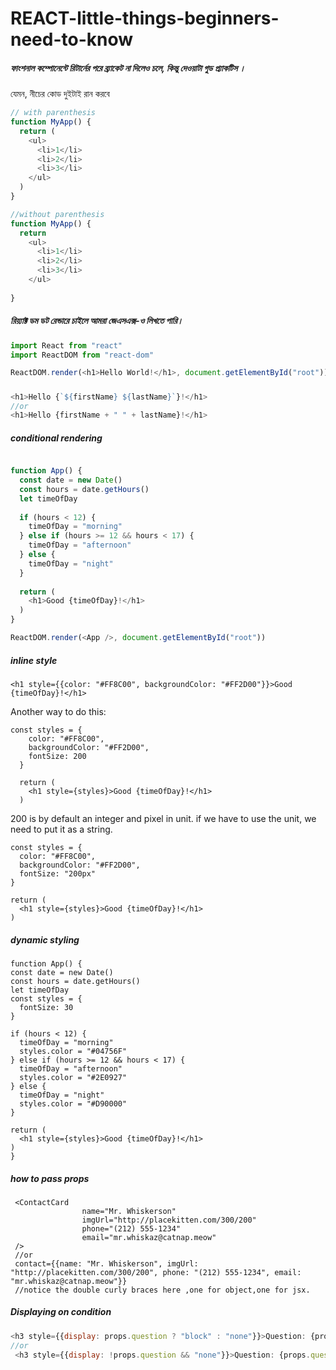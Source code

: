 # REACT-little-things-beginners-need-to-know


##### ফাংশনাল কম্পোনেন্টে রিটার্নের পরে ব্র্যাকেট না দিলেও চলে, কিন্তু দেওয়াটা গুড প্র্যাকটিস ।
যেমন, নীচের কোড দুইটাই রান করবে
```javascript
// with parenthesis
function MyApp() {
  return (
    <ul>
      <li>1</li>
      <li>2</li>
      <li>3</li>
    </ul>
  )
}

//without parenthesis
function MyApp() {
  return 
    <ul>
      <li>1</li>
      <li>2</li>
      <li>3</li>
    </ul>
  
}
```
##### রিয়্যাক্ট ডম ডট রেন্ডারে চাইলে আমরা জেএসএক্স-ও লিখতে পারি। 
```javascript
import React from "react"
import ReactDOM from "react-dom"

ReactDOM.render(<h1>Hello World!</h1>, document.getElementById("root"))
```
##### 

```javascript
<h1>Hello {`${firstName} ${lastName}`}!</h1>
//or
<h1>Hello {firstName + " " + lastName}!</h1>
```

##### conditional rendering
```javascript

function App() {
  const date = new Date()
  const hours = date.getHours()
  let timeOfDay
  
  if (hours < 12) {
    timeOfDay = "morning"
  } else if (hours >= 12 && hours < 17) {
    timeOfDay = "afternoon"
  } else {
    timeOfDay = "night"
  }
  
  return (
    <h1>Good {timeOfDay}!</h1>
  )
}

ReactDOM.render(<App />, document.getElementById("root"))
```
##### inline style
```
<h1 style={{color: "#FF8C00", backgroundColor: "#FF2D00"}}>Good {timeOfDay}!</h1>
```
Another way to do this:
```
const styles = {
    color: "#FF8C00", 
    backgroundColor: "#FF2D00",
    fontSize: 200
  }
  
  return (
    <h1 style={styles}>Good {timeOfDay}!</h1>
  )
  ```
  200 is by default an integer and pixel in unit. if we have to use the unit, we need to put it as a string.
  ```
  const styles = {
    color: "#FF8C00", 
    backgroundColor: "#FF2D00",
    fontSize: "200px"
  }
  
  return (
    <h1 style={styles}>Good {timeOfDay}!</h1>
  )
  ```
  ##### dynamic styling
  ```
  function App() {
  const date = new Date()
  const hours = date.getHours()
  let timeOfDay
  const styles = {
    fontSize: 30
  }
  
  if (hours < 12) {
    timeOfDay = "morning"
    styles.color = "#04756F"
  } else if (hours >= 12 && hours < 17) {
    timeOfDay = "afternoon"
    styles.color = "#2E0927"
  } else {
    timeOfDay = "night"
    styles.color = "#D90000"
  }
  
  return (
    <h1 style={styles}>Good {timeOfDay}!</h1>
  )
}
```



##### how to pass props
```
 <ContactCard 
                name="Mr. Whiskerson" 
                imgUrl="http://placekitten.com/300/200" 
                phone="(212) 555-1234" 
                email="mr.whiskaz@catnap.meow"
 />
 //or
 contact={{name: "Mr. Whiskerson", imgUrl: "http://placekitten.com/300/200", phone: "(212) 555-1234", email: "mr.whiskaz@catnap.meow"}}
 //notice the double curly braces here ,one for object,one for jsx.
 ```
 

##### Displaying on condition
```javascript
<h3 style={{display: props.question ? "block" : "none"}}>Question: {props.question}</h3>
//or
 <h3 style={{display: !props.question && "none"}}>Question: {props.question}</h3>
```

